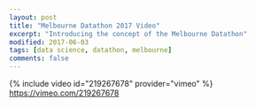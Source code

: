 ```yaml
---
layout: post
title: "Melbourne Datathon 2017 Video"
excerpt: "Introducing the concept of the Melbourne Datathon"
modified: 2017-06-03
tags: [data science, datathon, melbourne]
comments: false
---
```


{% include video id="219267678" provider="vimeo" %}
https://vimeo.com/219267678
